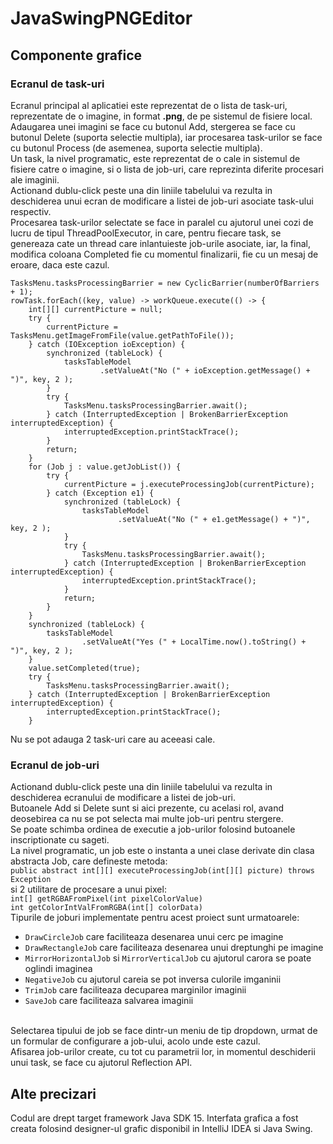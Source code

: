 # JavaSwingPNGEditor

## Componente grafice

### Ecranul de task-uri

Ecranul principal al aplicatiei este reprezentat de o lista de task-uri, reprezentate de o imagine, in format **.png**, de pe sistemul de fisiere local.
<br>
Adaugarea unei imagini se face cu butonul Add, stergerea se face cu butonul Delete (suporta selectie multipla), iar procesarea task-urilor se face cu butonul Process (de asemenea, suporta selectie multipla).
<br>
Un task, la nivel programatic, este reprezentat de o cale in sistemul de fisiere catre o imagine, si o lista de job-uri, care reprezinta diferite procesari ale imaginii.
<br>
Actionand dublu-click peste una din liniile tabelului va rezulta in deschiderea unui ecran de modificare a listei de job-uri asociate task-ului respectiv.
<br>
Procesarea task-urilor selectate se face in paralel cu ajutorul unei cozi de lucru de tipul ThreadPoolExecutor, in care, pentru fiecare task, se genereaza cate un thread care inlantuieste job-urile asociate, iar, la final, modifica coloana Completed fie cu momentul finalizarii, fie cu un mesaj de eroare, daca este cazul.
<br>
```
TasksMenu.tasksProcessingBarrier = new CyclicBarrier(numberOfBarriers + 1);
rowTask.forEach((key, value) -> workQueue.execute(() -> {
    int[][] currentPicture = null;
    try {
        currentPicture = TasksMenu.getImageFromFile(value.getPathToFile());
    } catch (IOException ioException) {
        synchronized (tableLock) {
            tasksTableModel
                    .setValueAt("No (" + ioException.getMessage() + ")", key, 2 );
        }
        try {
            TasksMenu.tasksProcessingBarrier.await();
        } catch (InterruptedException | BrokenBarrierException interruptedException) {
            interruptedException.printStackTrace();
        }
        return;
    }
    for (Job j : value.getJobList()) {
        try {
            currentPicture = j.executeProcessingJob(currentPicture);
        } catch (Exception e1) {
            synchronized (tableLock) {
                tasksTableModel
                        .setValueAt("No (" + e1.getMessage() + ")", key, 2 );
            }
            try {
                TasksMenu.tasksProcessingBarrier.await();
            } catch (InterruptedException | BrokenBarrierException interruptedException) {
                interruptedException.printStackTrace();
            }
            return;
        }
    }
    synchronized (tableLock) {
        tasksTableModel
                .setValueAt("Yes (" + LocalTime.now().toString() + ")", key, 2 );
    }
    value.setCompleted(true);
    try {
        TasksMenu.tasksProcessingBarrier.await();
    } catch (InterruptedException | BrokenBarrierException interruptedException) {
        interruptedException.printStackTrace();
    }
```
Nu se pot adauga 2 task-uri care au aceeasi cale.
### Ecranul de job-uri

Actionand dublu-click peste una din liniile tabelului va rezulta in deschiderea ecranului de modificare a listei de job-uri.
<br>
Butoanele Add si Delete sunt si aici prezente, cu acelasi rol, avand deosebirea ca nu se pot selecta mai multe job-uri pentru stergere.
<br>
Se poate schimba ordinea de executie a job-urilor folosind butoanele inscriptionate cu sageti.
<br>
La nivel programatic, un job este o instanta a unei clase derivate din clasa abstracta Job, care defineste metoda:
<br>
```public abstract int[][] executeProcessingJob(int[][] picture) throws Exception```
<br>
si 2 utilitare de procesare a unui pixel:
<br>
```int[] getRGBAFromPixel(int pixelColorValue)```
<br>
```int getColorIntValFromRGBA(int[] colorData)```
<br>
Tipurile de joburi implementate pentru acest proiect sunt urmatoarele:
- ```DrawCircleJob``` care faciliteaza desenarea unui cerc pe imagine
- ```DrawRectangleJob``` care faciliteaza desenarea unui dreptunghi pe imagine
- ```MirrorHorizontalJob``` si ```MirrorVerticalJob``` cu ajutorul carora se poate oglindi imaginea
- ```NegativeJob``` cu ajutorul careia se pot inversa culorile imganinii
- ```TrimJob``` care faciliteaza decuparea marginilor imaginii
- ```SaveJob``` care faciliteaza salvarea imaginii
<br>
Selectarea tipului de job se face dintr-un meniu de tip dropdown, urmat de un formular de configurare a job-ului, acolo unde este cazul.
<br>
Afisarea job-urilor create, cu tot cu parametrii lor, in momentul deschiderii unui task, se face cu ajutorul Reflection API.

## Alte precizari
Codul are drept target framework Java SDK 15.
Interfata grafica a fost creata folosind designer-ul grafic disponibil in IntelliJ IDEA si Java Swing.
